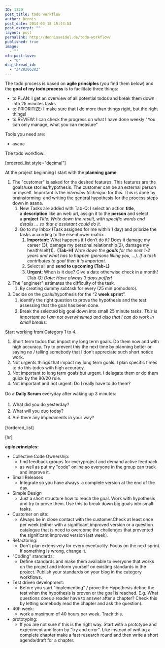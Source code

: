 ```yaml
---
ID: 1329
post_title: todo workflow
author: Dennis
post_date: 2014-03-18 15:44:53
post_excerpt: ""
layout: post
permalink: http://dennisseidel.de/todo-workflow/
published: true
image:
  - ""
mfn-post-love:
  - "0"
dsq_thread_id:
  - "3428206382"
---
```

<p>The todo process is based on <strong>agile principles</strong> (you find them below) and the <strong>goal of my todo process</strong> is to facilitate three things:</p>
<ul>
<li>to PLAN: I get an overview of all potential todos and break them down into 25 minutes tasks</li>
<li>to PRIORITIZE: I make sure that I do more than things right, but the right things!</li>
<li>to REVIEW: I can check the progress on what I have done weekly "You can only manage, what you can measure"</li>
</ul>
<p>Tools you need are:</p>
<ul>
<li>asana</li>
</ul>
<p>The todo workflow:</p>
<p>[ordered_list style="decimal"]</p>
<p>At the project beginning I start with the <strong>planning game</strong></p>
<ol>
<li>The "customer" is asked for the desired features. This features are the goals/use stories/hypothesis. The customer can be an external person or myself. Important is the <em>interview technique</em> for this. This is done by brainstorming  and writing the general hypothesis for the process steps down in asana.<ol>
<li>New Tasks are added with Tab-Q: I select an action <strong>title</strong>, a <strong>description</strong> like an web url, assign it to the <strong>person</strong> and select a <strong>project </strong><em>Title: Write down the result, with specific words and details … so that a assistant could do it.</em></li>
<li><em></em>Go to my Inbox (Task assigned for me within 1 day) and priorize the tasks according to the eisenhower matrix<ol>
<li><strong>Important: </strong>What happens if I don’t do it? Does it damage my career (3), damage my personal relationship(2), damage my health/self(1). <strong> (Tab-H) </strong><em>Write down the <strong>goals</strong> for the next 1-2 years and what has to happen (persons liking you, …). If a task contributes to goal then it is important.</em></li>
<li><em></em>Select all and<strong> send to upcoming (Tab-L)</strong></li>
<li><strong style="line-height: 1.5em;">Urgent: </strong><span>When is it due? Give a date otherwise check in a month! (Tab-D) </span><em>Date: Have always 3 days puffer!</em></li>
</ol></li>
</ol></li>
<li><span>The "engineer" estimates the difficulty of the task.</span><ol>
<li>By creating dummy subtask for every (25 min pomodoro).</li>
</ol></li>
<li>Decide<span> on the goals/hypothesis for the “2 </span><strong style="line-height: 1.5em;">week sprint</strong><span>”.</span><ol>
<li><span>identify the right question to prove the hypothesis and the test assessing that the goal has been done.</span></li>
<li>Break the selected big goal down into small 25 minute tasks. <em style="line-height: 1.5em;">This is important so I am not overwhelmed and also that I can do work in small breaks. </em></li>
</ol></li>
</ol>
<p>Start working from Category 1 to 4.</p>
<ol>
<li>Short term todos that impact my long term goals. Do them now and with high accuracy. Try to prevent this the next time by planning better or saying no / telling somebody that I don’t appreciate such short notice work.</li>
<li>Not urgents things that impact my long term goals. I plan specific times to do this todos with high accuracy.</li>
<li>Not important to long term goals but urgent. I delegate them or do them quick by the 80/20 rule.</li>
<li>Not important and not urgent: Do I really have to do them?</li>
</ol>
<p><span>Do a </span><strong style="line-height: 1.5em;">Daily Scrum</strong><span> everyday after waking up 3 minutes:</span></p>
<ol style="line-height: 1.5em;">
<li>What did you do yesterday?</li>
<li>What will you duo today?</li>
<li>Are there any impediments in your way?</li>
</ol>
<p>[/ordered_list]<span> </span></p>
<p>[hr]</p>
<div><span><span><strong>agile principles: </strong></span></span></div>
<div>
<ul>
<li>Collective Code Ownership:
<ul>
<li>find feedback groups for everyproject and demand active feedback.</li>
<li>as well as put my "code" online so everyone in the group can track and improve it.</li>
</ul>
</li>
<li>Small Releases
<ul>
<li>Integrate so you have always  a complete version at the end of the day.</li>
</ul>
</li>
<li><span>Simple Design</span>
<ul>
<li>Just a short structure how to reach the goal. Work with hypothesis and try to prove them. Use this to break down big goals into small tasks.</li>
</ul>
</li>
<li><span>Customer on site: </span>
<ul>
<li>Always be in close contact with the customer.Check at least once per week (either with a significant improved version or a question catalogue that is need to overcome the challenges that prevented the significant improved version last week).</li>
</ul>
</li>
<li><span>Refactoring:</span>
<ul>
<li>Don't plan extensively for every eventuality. Focus on the next sprint. If something is wrong, change it.</li>
</ul>
</li>
<li>"Coding" standards:
<ul>
<li>Define standards and make them available to everyone that works on the project and inform yourself on existing standards in the project. Publish your standards on your blog in the category workflows.</li>
</ul>
</li>
<li><span>Test driven development:</span>
<ul>
<li>Before you start "implementing" / prove the Hypothesis define the test when the hypothesis is proven or the goal is reached. E.g. What questions does a reader have to answer after a chapter? Check this by letting somebody read the chapter and ask the question).</li>
</ul>
</li>
<li><span>40h week:</span>
<ul>
<li>work a maximum of 40 hours per week. Track this.</li>
</ul>
</li>
<li><span>prototyping:</span>
<ul>
<li><span>If you are not sure if this is the right way. Start with a prototype and experiment and learn by "try and error". Like instead of writing a complete chapter make a fast research round and then write a short agenda/draft for a chapter.</span></li>
</ul>
</li>
</ul>
</div>